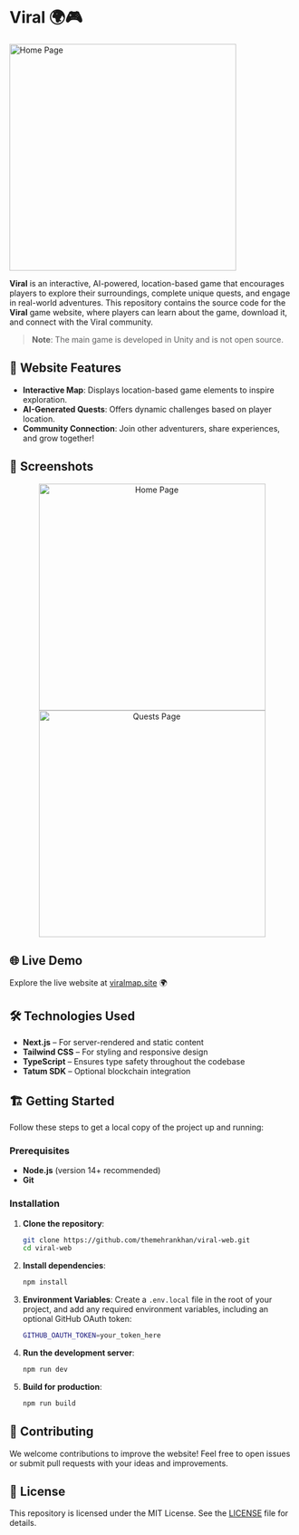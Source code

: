 # Viral 🌍🎮

  <img src="https://www.viralmap.site/_next/image?url=%2Flogo.png&w=640&q=75" alt="Home Page" width="400">

**Viral** is an interactive, AI-powered, location-based game that encourages players to explore their surroundings, complete unique quests, and engage in real-world adventures. This repository contains the source code for the **Viral** game website, where players can learn about the game, download it, and connect with the Viral community.

> **Note**: The main game is developed in Unity and is not open source.

## 🚀 Website Features

- **Interactive Map**: Displays location-based game elements to inspire exploration.
- **AI-Generated Quests**: Offers dynamic challenges based on player location.
- **Community Connection**: Join other adventurers, share experiences, and grow together!

## 📸 Screenshots

<p align="center">
  <img src="https://viralmap.site/screenshots/home.png" alt="Home Page" width="400">
  <img src="https://viralmap.site/screenshots/quests.png" alt="Quests Page" width="400">
</p>

## 🌐 Live Demo

Explore the live website at [viralmap.site](https://viralmap.site) 🌍

## 🛠️ Technologies Used

- **Next.js** – For server-rendered and static content
- **Tailwind CSS** – For styling and responsive design
- **TypeScript** – Ensures type safety throughout the codebase
- **Tatum SDK** – Optional blockchain integration

## 🏗️ Getting Started

Follow these steps to get a local copy of the project up and running:

### Prerequisites

- **Node.js** (version 14+ recommended)
- **Git**

### Installation

1. **Clone the repository**:

   ```bash
   git clone https://github.com/themehrankhan/viral-web.git
   cd viral-web
   ```

2. **Install dependencies**:

   ```bash
   npm install
   ```

3. **Environment Variables**: Create a `.env.local` file in the root of your project, and add any required environment variables, including an optional GitHub OAuth token:

   ```bash
   GITHUB_OAUTH_TOKEN=your_token_here
   ```

4. **Run the development server**:

   ```bash
   npm run dev
   ```

5. **Build for production**:

   ```bash
   npm run build
   ```

## 🤝 Contributing

We welcome contributions to improve the website! Feel free to open issues or submit pull requests with your ideas and improvements.

## 📄 License

This repository is licensed under the MIT License. See the [LICENSE](LICENSE) file for details.